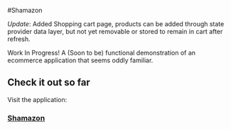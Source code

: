 #Shamazon

*Update*: Added Shopping cart page, products can be added through state provider data layer, but not yet removable or stored to remain in cart after refresh.

Work In Progress!
A (Soon to be) functional demonstration of an ecommerce application that seems oddly familiar.

## Check it out so far

Visit the application:

### [Shamazon](https://wbmetzel.github.io/shamazon/)
